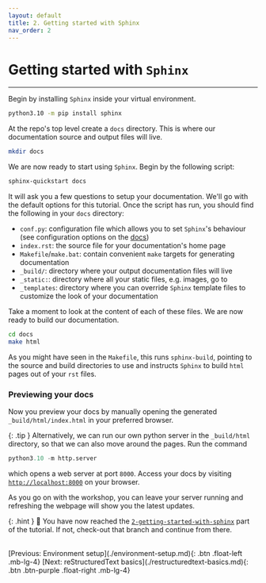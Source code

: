 ```yaml
---
layout: default
title: 2. Getting started with Sphinx
nav_order: 2
---
```


# Getting started with `Sphinx`

---

Begin by installing `Sphinx` inside your virtual environment.

```sh
python3.10 -m pip install sphinx
```

At the repo's top level create a `docs` directory. This is where our documentation source and
output files will live.

```sh
mkdir docs
```

We are now ready to start using `Sphinx`. Begin by the following script:

```sh
sphinx-quickstart docs
```

It will ask you a few questions to setup your documentation. We'll go with the default options for
this tutorial. Once the script has run, you should find the following in your `docs` directory:

- `conf.py`: configuration file which allows you to set `Sphinx`'s behaviour (see configuration
  options on the [docs](https://www.sphinx-doc.org/en/master/usage/configuration.html))
- `index.rst`: the source file for your documentation's home page
- `Makefile`/`make.bat`: contain convenient `make` targets for generating documentation
- `_build/`: directory where your output documentation files will live
- `_static:`: directory where all your static files, e.g. images, go to
- `_templates`: directory where you can override `Sphinx` template files to customize the look of
  your documentation

Take a moment to look at the content of each of these files. We are now ready to build our
documentation.

```sh
cd docs
make html
```

As you might have seen in the `Makefile`, this runs `sphinx-build`, pointing to the source and
build directories to use and instructs `Sphinx` to build `html` pages out of your `rst` files.

### Previewing your docs

Now you preview your docs by manually opening the generated `_build/html/index.html` in your
preferred browser.

{: .tip }
Alternatively, we can run our own python server in the `_build/html` directory, so that
we can also move around the pages. Run the command

```py
python3.10 -m http.server
```

which opens a web server at port `8000`. Access your docs by visiting
[`http://localhost:8000`](http://localhost:8000) on your browser.

As you go on with the workshop, you can leave your server running and refreshing the webpage will
show you the latest updates.

{: .hint }
🙌 You have now reached the
[`2-getting-started-with-sphinx`](https://github.com/aelsayed95/the-office/tree/2-getting-started-with-sphinx)
part of the tutorial. If not, check-out that branch and continue from there.

<br />
[Previous: Environment setup](./environment-setup.md){: .btn .float-left .mb-lg-4}
[Next: reStructuredText basics](./restructuredtext-basics.md){: .btn .btn-purple .float-right .mb-lg-4}
<br />
